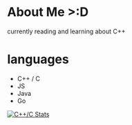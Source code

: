 # About Me >:D
currently reading and learning about C++


# languages
* C++ / C
* JS
* Java
* Go

[![C++/C Stats](https://github-readme-stats.vercel.app/api?username=lotading&show_icons=true&theme=radical)](https://github.com/lotading)
